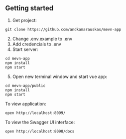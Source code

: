 ## Getting started

1. Get project:
```shell
git clone https://github.com/andkamarauskas/mevn-app
```
2. Change .env.example to .env
3. Add credencials to .env
4. Start server:
```shell
cd mevn-app
npm install
npm start
```
5. Open new terminal window and start vue app:
```shell
cd mevn-app/public
npm install
npm start
```

To view application:
```
open http://localhost:8099/
```

To view the Swagger UI interface:

```
open http://localhost:8098/docs
```